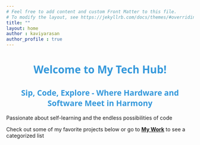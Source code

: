 ```yaml
---
# Feel free to add content and custom Front Matter to this file.
# To modify the layout, see https://jekyllrb.com/docs/themes/#overriding-theme-defaults
title: ""
layout: home
author : kaviyarasan
author_profile : true
---
```


<h1 style="color: #3498db; font-family: 'Segoe UI', Tahoma, Geneva, Verdana, sans-serif; font-weight: bold; text-align: center;">
  Welcome to My Tech Hub!
</h1>
<h2 style="color: #3498db; font-family: 'Segoe UI', Tahoma, Geneva, Verdana, sans-serif; font-weight: bold; text-align: center;">
  Sip, Code, Explore - Where Hardware and Software Meet in Harmony
</h2>

  Passionate about self-learning and the endless possibilities of code
  
  Check out some of my favorite  projects below or go to [**My Work**](/mywork)  to see a categorized list